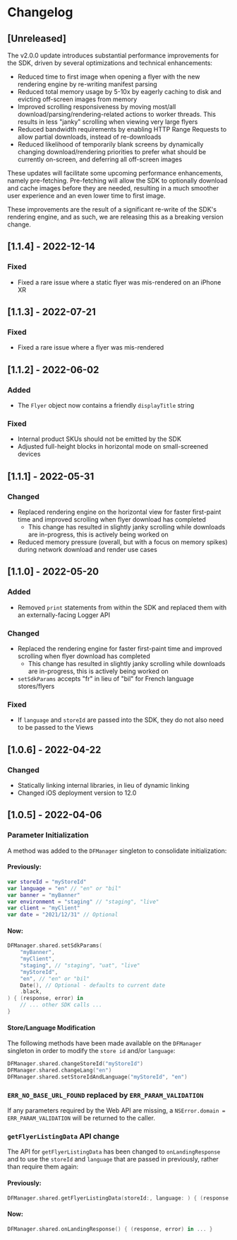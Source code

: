 # Changelog

## [Unreleased]

The v2.0.0 update introduces substantial performance improvements for the SDK, driven by several optimizations and technical enhancements:

- Reduced time to first image when opening a flyer with the new rendering engine by re-writing manifest parsing
- Reduced total memory usage by 5-10x by eagerly caching to disk and evicting off-screen images from memory
- Improved scrolling responsiveness by moving most/all download/parsing/rendering-related actions to worker threads. This results in less "janky" scrolling when viewing very large flyers
- Reduced bandwidth requirements by enabling HTTP Range Requests to allow partial downloads, instead of re-downloads
- Reduced likelihood of temporarily blank screens by dynamically changing download/rendering priorities to prefer what should be currently on-screen, and deferring all off-screen images

These updates will facilitate some upcoming performance enhancements, namely pre-fetching. Pre-fetching will allow the SDK to optionally download and cache images before they are needed, resulting in a much smoother user experience and an even lower time to first image.

These improvements are the result of a significant re-write of the SDK's rendering engine, and as such, we are releasing this as a breaking version change.

## [1.1.4] - 2022-12-14

### Fixed

- Fixed a rare issue where a static flyer was mis-rendered on an iPhone XR

## [1.1.3] - 2022-07-21

### Fixed

- Fixed a rare issue where a flyer was mis-rendered

## [1.1.2] - 2022-06-02

### Added

- The `Flyer` object now contains a friendly `displayTitle` string

### Fixed

- Internal product SKUs should not be emitted by the SDK
- Adjusted full-height blocks in horizontal mode on small-screened devices

## [1.1.1] - 2022-05-31

### Changed

- Replaced rendering engine on the horizontal view for faster first-paint time and improved scrolling when flyer download has completed
  - This change has resulted in slightly janky scrolling while downloads are in-progress, this is actively being worked on
- Reduced memory pressure (overall, but with a focus on memory spikes) during network download and render use cases

## [1.1.0] - 2022-05-20

### Added

- Removed `print` statements from within the SDK and replaced them with an externally-facing Logger API

### Changed

- Replaced the rendering engine for faster first-paint time and improved scrolling when flyer download has completed
  - This change has resulted in slightly janky scrolling while downloads are in-progress, this is actively being worked on
- `setSdkParams` accepts "fr" in lieu of "bil" for French language stores/flyers

### Fixed

- If `language` and `storeId` are passed into the SDK, they do not also need to be passed to the Views

## [1.0.6] - 2022-04-22

### Changed

- Statically linking internal libraries, in lieu of dynamic linking
- Changed iOS deployment version to 12.0

## [1.0.5] - 2022-04-06

### Parameter Initialization

A method was added to the `DFManager` singleton to consolidate initialization:

#### Previously:

```swift
var storeId = "myStoreId"
var language = "en" // "en" or "bil"
var banner = "myBanner"
var environment = "staging" // "staging", "live"
var client = "myClient"
var date = "2021/12/31" // Optional
```

#### Now:

```swift
DFManager.shared.setSdkParams(
    "myBanner",
    "myClient",
    "staging", // "staging", "uat", "live"
    "myStoreId",
    "en", // "en" or "bil"
    Date(), // Optional - defaults to current date
    .black,
) { (response, error) in
    // ... other SDK calls ...
}
```

#### Store/Language Modification

The following methods have been made available on the `DFManager` singleton in order to modify the `store id` and/or `language`:

```swift
DFManager.shared.changeStoreId("myStoreId")
DFManager.shared.changeLang("en")
DFManager.shared.setStoreIdAndLanguage("myStoreId", "en")
```

### `ERR_NO_BASE_URL_FOUND` replaced by `ERR_PARAM_VALIDATION`

If any parameters required by the Web API are missing, a `NSError.domain = ERR_PARAM_VALIDATION` will be returned to the caller.

### `getFlyerListingData` API change

The API for `getFlyerListingData` has been changed to `onLandingResponse` and to use the `storeId` and `language` that are passed in previously, rather than require them again:

#### Previously:

```swift
DFManager.shared.getFlyerListingData(storeId:, language: ) { (response, error) in ... }
```

#### Now:

```swift
DFManager.shared.onLandingResponse() { (response, error) in ... }
```
